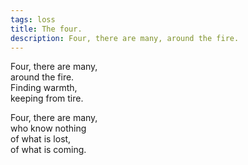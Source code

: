```yaml
---
tags: loss
title: The four.
description: Four, there are many, around the fire.
---
```




Four, there are many,  
around the fire.  
Finding warmth,  
keeping from tire.  


Four, there are many,  
who know nothing  
of what is lost,  
of what is coming.  
